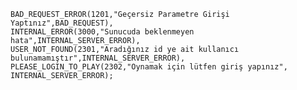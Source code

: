     BAD_REQUEST_ERROR(1201,"Geçersiz Parametre Girişi Yaptınız",BAD_REQUEST),
    INTERNAL_ERROR(3000,"Sunucuda beklenmeyen hata",INTERNAL_SERVER_ERROR),
    USER_NOT_FOUND(2301,"Aradığınız id ye ait kullanıcı bulunamamıştır",INTERNAL_SERVER_ERROR),
    PLEASE_LOGIN_TO_PLAY(2302,"Oynamak için lütfen giriş yapınız", INTERNAL_SERVER_ERROR);